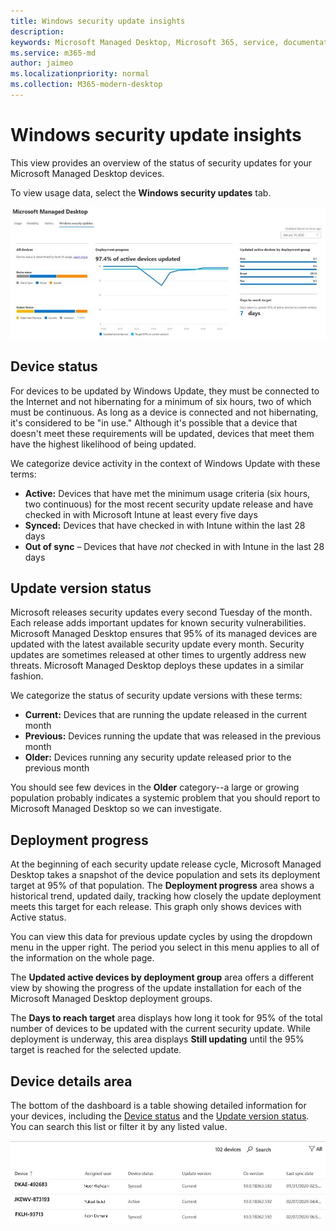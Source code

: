```yaml
---
title: Windows security update insights
description:  
keywords: Microsoft Managed Desktop, Microsoft 365, service, documentation
ms.service: m365-md
author: jaimeo
ms.localizationpriority: normal
ms.collection: M365-modern-desktop
---
```


# Windows security update insights
This view provides an overview of the status of security updates for your Microsoft Managed Desktop devices. 

To view usage data, select the <strong>Windows security updates</strong> tab.

![Windows security updates pane: bar graphs of device status and update version in left column, update deployment progress over time in center column, and percentage of active devices by deployment group, as well as the number of days taken to reach the 95% deployment target in right column.](../../media/update-insights.jpg)

## Device status

For devices to be updated by Windows Update, they must be connected to the Internet and not hibernating for a minimum of six hours, two of which must be continuous. As long as a device is connected and not hibernating, it's considered to be "in use." Although it's possible that a device that doesn't meet these requirements will be updated, devices that meet them have the highest likelihood of being updated. 

We categorize device activity in the context of Windows Update with these terms:

- <strong>Active:</strong> Devices that have met the minimum usage criteria (six hours, two continuous) for the most recent security update release and have checked in with Microsoft Intune at least every five days
- <strong>Synced:</strong> Devices that have checked in with Intune within the last 28 days
- <strong>Out of sync</strong> – Devices that have <i>not</i> checked in with Intune in the last 28 days




## Update version status

Microsoft releases security updates every second Tuesday of the month. Each release adds important updates for known security vulnerabilities. Microsoft Managed Desktop ensures that 95% of its managed devices are updated with the latest available security update every month. Security updates are sometimes released at other times to urgently address new threats. Microsoft Managed Desktop deploys these updates in a similar fashion.

We categorize the status of security update versions with these terms:

- <strong>Current:</strong> Devices that are running the update released in the current month
- <strong>Previous:</strong> Devices running the update that was released in the previous month
- <strong>Older:</strong> Devices running any security update released prior to the previous month

You should see few devices in the <strong>Older</strong> category--a large or growing population probably indicates a systemic problem that you should report to Microsoft Managed Desktop so we can investigate.


## Deployment progress

At the beginning of each security update release cycle, Microsoft Managed Desktop takes a snapshot of the device population and sets its deployment target at 95% of that population. The <strong>Deployment progress</strong> area shows a historical trend, updated daily, tracking how closely the update deployment meets this target for each release. This graph only shows devices with Active status.

You can view this data for previous update cycles by using the dropdown menu in the upper right. The period you select in this menu applies to all of the information on the whole page.

The <strong>Updated active devices by deployment group</strong> area offers a different view by showing the progress of the update installation for each of the Microsoft Managed Desktop deployment groups.

The <strong>Days to reach target</strong> area displays how long it took for 95% of the total number of devices to be updated with the current security update. While deployment is underway, this area displays <strong>Still updating</strong> until the 95% target is reached for the selected update.

## Device details area

The bottom of the dashboard is a table showing detailed information for your devices, including the [Device status](#device-status) and the [Update version status](#update-version-status). You can search this list or filter it by any listed value.


![Device details table showing columns for device name, assigned user, device status, update version, operating system version, and the date the device last synced.](../../media/security-update-insights-device-table-sterile.png)